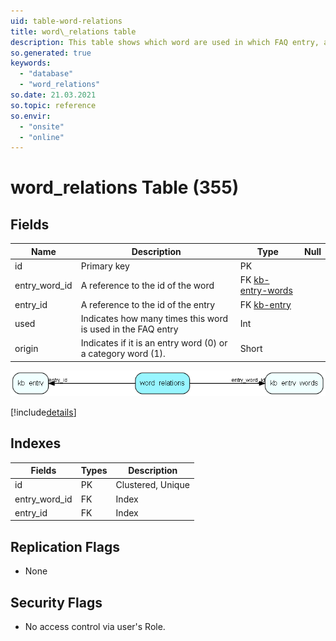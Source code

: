 ```yaml
---
uid: table-word-relations
title: word\_relations table
description: This table shows which word are used in which FAQ entry, and how many times            they are used in each
so.generated: true
keywords:
  - "database"
  - "word_relations"
so.date: 21.03.2021
so.topic: reference
so.envir:
  - "onsite"
  - "online"
---
```


# word\_relations Table (355)

## Fields

| Name | Description | Type | Null |
|------|-------------|------|:----:|
|id|Primary key|PK| |
|entry\_word\_id|A reference to the id of the word|FK [kb-entry-words](kb-entry-words.md)| |
|entry\_id|A reference to the id of the entry|FK [kb-entry](kb-entry.md)| |
|used|Indicates how many times this word is used in the FAQ entry|Int| |
|origin|Indicates if it is an entry word (0) or a category word (1).|Short| |


![word_relations table relationship diagram](./media/word_relations.png)

[!include[details](./includes/word-relations.md)]

## Indexes

| Fields | Types | Description |
|--------|-------|-------------|
|id |PK |Clustered, Unique |
|entry\_word\_id |FK |Index |
|entry\_id |FK |Index |

## Replication Flags

* None

## Security Flags

* No access control via user's Role.

